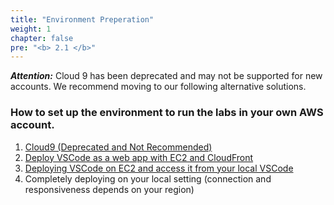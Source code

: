 ```yaml
---
title: "Environment Preperation"
weight: 1
chapter: false
pre: "<b> 2.1 </b>"
---
```


**_Attention:_** Cloud 9 has been deprecated and may not be supported for new accounts. We recommend moving to our following alternative solutions.

### How to set up the environment to run the labs in your own AWS account.

1. [Cloud9 (Deprecated and Not Recommended)](2.1.1-cloud9/)
2. [Deploy VSCode as a web app with EC2 and CloudFront](2.1.2-cloud-ide/)
3. [Deploying VSCode on EC2 and access it from your local VSCode](2.1.3-remote-vscode/)
4. Completely deploying on your local setting (connection and responsiveness depends on your region)